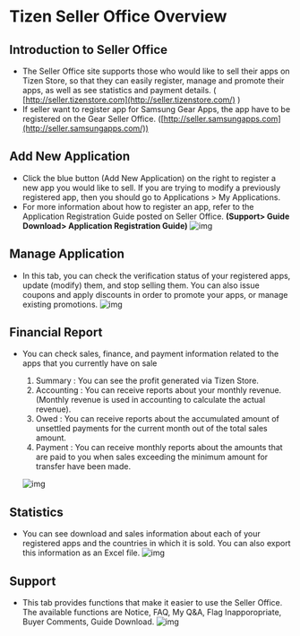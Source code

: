 # Tizen Seller Office Overview

## Introduction to Seller Office

- The Seller Office site supports those who would like to sell their apps on Tizen Store, so that they can easily register, manage and promote their apps, as well as see statistics and payment details. ( [http://seller.tizenstore.com](http://seller.tizenstore.com/) )
- If seller want to register app for Samsung Gear Apps, the app have to be registered on the Gear Seller Office. ([http://seller.samsungapps.com](http://seller.samsungapps.com/))

## Add New Application

- Click the blue button (Add New Application) on the right to register a new app you would like to sell. If you are trying to modify a previously registered app, then you should go to Applications > My Applications.
- For more information about how to register an app, refer to the Application Registration Guide posted on Seller Office.
  **(Support> Guide Download> Application Registration Guide)**
  ![img](media/distribution_office01.jpg)

## Manage Application

- In this tab, you can check the verification status of your registered apps, update (modify) them, and stop selling them. You can also issue coupons and apply discounts in order to promote your apps, or manage existing promotions.
  ![img](media/distribution_office02.jpg)

## Financial Report

- You can check sales, finance, and payment information related to the apps that you currently have on sale
  1. Summary : You can see the profit generated via Tizen Store.
  2.  Accounting : You can receive reports about your monthly revenue. (Monthly revenue is used in accounting to calculate the actual revenue).
  3. Owed : You can receive reports about the accumulated amount of unsettled payments for the current month out of the total sales amount.
  4. Payment : You can receive monthly reports about the amounts that are paid to you when sales exceeding the minimum amount for transfer have been made.
  
  ![img](media/distribution_office03.jpg)

## Statistics

- You can see download and sales information about each of your registered apps and the countries in which it is sold. You can also export this information as an Excel file.
  ![img](media/distribution_office04.jpg)

## Support

- This tab provides functions that make it easier to use the Seller Office. The available functions are Notice, FAQ, My Q&A, Flag Inapporopriate, Buyer Comments, Guide Download.
  ![img](media/distribution_office05.jpg)
